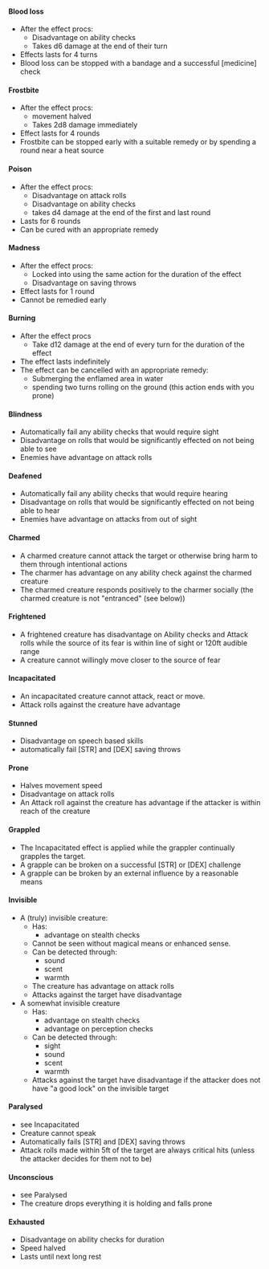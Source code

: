 #### Blood loss
- After the effect procs:
	- Disadvantage on ability checks
	- Takes d6 damage at the end of their turn
- Effects lasts for 4 turns
- Blood loss can be stopped with a bandage and a successful \[medicine\] check

#### Frostbite
- After the effect procs:
	- movement halved
	- Takes 2d8 damage immediately
- Effect lasts for 4 rounds
- Frostbite can be stopped early with a suitable remedy or by spending a round near a heat source

#### Poison
- After the effect procs:
	- Disadvantage on attack rolls
	- Disadvantage on ability checks
	- takes d4 damage at the end of the first and last round
- Lasts for 6 rounds
- Can be cured with an appropriate remedy

#### Madness
- After the effect procs:
	- Locked into using the same action for the duration of the effect
	- Disadvantage on saving throws
- Effect lasts for 1 round
- Cannot be remedied early

#### Burning
- After the effect procs
	- Take d12 damage at the end of every turn for the duration of the effect
- The effect lasts indefinitely
- The effect can be cancelled with an appropriate remedy:
	- Submerging the enflamed area in water
	- spending two turns rolling on the ground (this action ends with you prone)

#### Blindness
- Automatically fail any ability checks that would require sight
- Disadvantage on rolls that would be significantly effected on not being able to see
- Enemies have advantage on attack rolls

#### Deafened
- Automatically fail any ability checks that would require hearing
- Disadvantage on rolls that would be significantly effected on not being able to hear
- Enemies have advantage on attacks from out of sight

#### Charmed
- A charmed creature cannot attack the target or otherwise bring harm to them through intentional actions
- The charmer has advantage on any ability check against the charmed creature
- The charmed creature responds positively to the charmer socially (the charmed creature is not "entranced" (see below))

#### Frightened
- A frightened creature has disadvantage on Ability checks and Attack rolls while the source of its fear is within line of sight or 120ft audible range
- A creature cannot willingly move closer to the source of fear 

#### Incapacitated
- An incapacitated creature cannot attack, react or move. 
- Attack rolls against the creature have advantage

#### Stunned
- Disadvantage on speech based skills
- automatically fail \[STR\] and \[DEX\] saving throws

#### Prone
- Halves movement speed
- Disadvantage on attack rolls
- An Attack roll against the creature has advantage if the attacker is within reach of the creature

#### Grappled 
- The Incapacitated effect is applied while the grappler continually grapples the target. 
- A grapple can be broken on a successful \[STR\] or \[DEX\] challenge
- A grapple can be broken by an external influence by a reasonable means

#### Invisible
- A (truly) invisible creature:
	- Has:
		- advantage on stealth checks
	- Cannot be seen without magical means or enhanced sense.
	- Can be detected through:
		- sound
		- scent
		- warmth
	- The creature has advantage on attack rolls
	- Attacks against the target have disadvantage
- A somewhat invisible creature
	- Has:
		- advantage on stealth checks
		- advantage on perception checks
	- Can be detected through:
		- sight
		- sound
		- scent
		- warmth
	- Attacks against the target have disadvantage if the attacker does not have "a good lock" on the invisible target


#### Paralysed
- see Incapacitated
- Creature cannot speak
- Automatically fails [STR] and [DEX] saving throws
- Attack rolls made within 5ft of the target are always critical hits (unless the attacker decides for them not to be)

#### Unconscious
- see Paralysed
- The creature drops everything it is holding and falls prone

#### Exhausted
- Disadvantage on ability checks for duration
- Speed halved
- Lasts until next long rest